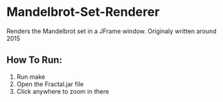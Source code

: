 # Mandelbrot-Set-Renderer

Renders the Mandelbrot set in a JFrame window.
Originaly written around 2015

## How To Run:
  1. Run make
  2. Open the Fractal.jar file
  3. Click anywhere to zoom in there

